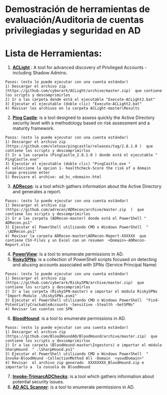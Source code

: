 # Demostración de herramientas de evaluación/Auditoria de cuentas privilegiadas y seguridad en AD

# Lista de Herramientas:
1. [**ACLight**](https://github.com/cyberark/ACLight) : A tool for advanced discovery of Privileged Accounts - including Shadow Admins.
```
Pasos: (esto lo puede ejecutar con una cuenta estándar)
1) Descargar el archivo zip (https://github.com/cyberark/ACLight/archive/master.zip)  que contiene los scripts y descomprimirlos
2) Ir a las carpeta donde está el ejecutable "Execute-ACLight2.bat"
3) Ejecutar el ejecutable (doble clic) "Execute-ACLight2.bat" 
4) Revisar los archivos en la carpeta ACLight-master\Results
```
2. [**Ping Castle**](https://github.com/vletoux/pingcastle): is a tool designed to assess quickly the Active Directory security level with a methodology based on risk assessment and a maturity framework.
```
Pasos: (esto lo puede ejecutar con una cuenta estándar)
1) Descargar el archivo zip (https://github.com/vletoux/pingcastle/releases/tag/2.8.1.0 )  que contiene los scripts y descomprimirlos
2) Ir a las carpeta (PingCastle_2.8.1.0 ) donde está el ejecutable " PingCastle.exe"
3) Ejecutar el ejecutable (doble clic) "PingCastle.exe " 
4) seleccione la opcion 1- healthcheck-Score the risk of a domain luego presione enter
5) Revisare el archivo: ad_hc_<domain>.html
```
3. [**ADRecon**](https://github.com/sense-of-security/ADRecon): is a tool which gathers information about the Active Directory and generates a report.
```
Pasos: (esto lo puede ejecutar con una cuenta estándar)
1) Descargar el archivo zip (https://github.com/adrecon/ADRecon/archive/master.zip  )  que contiene los scripts y descomprimirlos
2) Ir a las carpeta (ADRecon-master) donde está el PowerShell " ADRecon.ps1"
3) Ejecutar el PowerShell utilizando CMD o Windows PowerShell  " .\ADRecon.ps1" 
4) Revisar la carpeta ADRecon-master\ADRecon-Report-XXXXXX  que contiene CSV-Files y un Excel con un resumen  <Domain>-ADRecon-Report.xlsx
```
4. [**PowerView**](https://github.com/PowerShellMafia/PowerSploit/blob/master/Recon/PowerView.ps1): is a tool to enumerate permissions in AD.
5. [**RiskySPNs**](https://github.com/cyberark/RiskySPN): is a collection of PowerShell scripts focused on detecting and abusing accounts associated with SPNs (Service Principal Name)
```
Pasos: (esto lo puede ejecutar con una cuenta estándar)
1) Descargar el archivo zip (https://github.com/cyberark/RiskySPN/archive/master.zip)  que contiene los scripts y descomprimirlos
2) Ir a las carpeta (RiskySPN-master) e importar el módulo RiskySPNs "Import-Module .\RiskySPNs.psm1"
3) Ejecutar el PowerShell utilizando CMD o Windows PowerShell  "Find-PotentiallyCrackableAccounts -Sensitive -Stealth -GetSPNs" 
4) Revisar las cuentas con SPN
```
6. [**BloodHound**](https://github.com/BloodHoundAD/BloodHound): is a tool to enumerate permissions in AD.
```
Pasos: (esto lo puede ejecutar con una cuenta estándar)
1) Descargar el archivo zip (https://github.com/BloodHoundAD/BloodHound/archive/master.zip)  que contiene los scripts y descomprimirlos
2) Ir a las carpeta (BloodHound-master\Ingestors) e importar el módulo SharpHound  " .\SharpHound.ps1"
3) Ejecutar el PowerShell utilizando CMD o Windows PowerShell  " Invoke-BloodHound -CollectionMethod All -Domain  <youdDomain>" 
4) Revisar  el archivo zip generado  XXXXXXXX_BloodHound.zip e importarlo a  la consola de BloodHound 
```
7. [**Invoke-TrimarcADChecks**](https://www.hub.trimarcsecurity.com/post/securing-active-directory-performing-an-active-directory-security-review): is a tool which gathers information about potential security issues.
8. [**AD ACL Scanner**](https://github.com/canix1/ADACLScanner): is a tool to enumerate permissions in AD.

